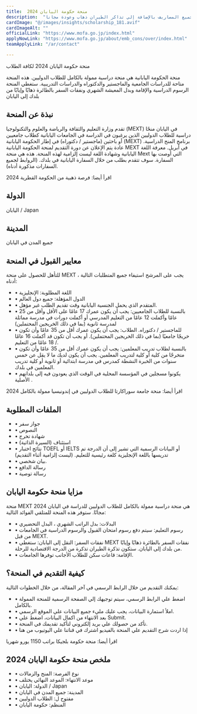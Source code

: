 ```yaml
---
title:  منحة حكومة اليابان 2024 
description:  "فرصة ذهبية للقبول في أي جامعة يابانية بتمويل كامل من منحة حكومة اليابان التي تشمل جميع المصاريف بالإضافة إلي تذاكر الطيران ذهاب وعودة مجانا." 
cardImage: "@/images/insights/scholarship_181.avif" 
cardImageAlt: "" 
officialLink: "https://www.mofa.go.jp/index.html" 
applyNowLink: "https://www.mofa.go.jp/about/emb_cons/over/index.html" 
teamApplyLink: "/ar/contact"

---
```


منحة حكومة اليابان 2024 لكافة الطلاب

منحة الحكومة اليابانية هي منحة دراسية ممولة بالكامل للطلاب الدوليين. هذه المنحة متاحة للدراسات الجامعية والماجستير والدكتوراه والدراسات التدريبية. ستغطي المنحة الرسوم الدراسية والإقامة وبدل المعيشة الشهري ونفقات السفر بالطائرة ذهابًا وإيابًا من بلدك إلى اليابان

## نبذة عن المنحة

تقدم وزارة التعليم والثقافة والرياضة والعلوم والتكنولوجيا (MEXT) في اليابان منحًا دراسية للطلاب الدوليين الذين يرغبون في الدراسة في الجامعات اليابانية كطلاب جامعيين أو باحثين (ماجستير / دكتوراه) في إطار الحكومة اليابانية (MEXT) برنامج المنح الدراسية. عادة يتم الإعلان عن دورة التقديم لمنحة الحكومة اليابانية MEXT في أبريل. معرفة اللغة اليابانية وشهادة اللغة ليست إلزامية لهذه المنحة. هذه هي منحة Mext التي أوصت بها السفارة. سوف تتقدم بطلب من خلال السفارة اليابانية في بلدك. (الروابط لجميع السفارات مذكورة أدناه).

اقرأ أيضا: فرصة ذهبية من الحكومة القطرية 2024

## الدولة

اليابان / Japan

## المدينة

جميع المدن في اليابان

## معايير القبول في المنحة

للتأهل للحصول على منحة MEXT ، يجب على المرشح استيفاء جميع المتطلبات التالية أدناه:

- • اللغة المطلوبة: الإنجليزية
- • الدول المؤهلة: جميع دول العالم
- • المتقدم الذي يحمل الجنسية اليابانية وقت تقديم الطلب غير مؤهل.
- • بالنسبة للطلاب الجامعيين: يجب أن يكون عمرك 17 عامًا على الأقل وأقل من 25 عامًا وأكملت 12 عامًا من التعليم المدرسي أو أكملت دورات في مدرسة مماثلة لمدرسة ثانوية (بما في ذلك الخريجين المحتملين)
- • للماجستير / دكتوراه. الطلاب: يجب أن يكون عمرك أقل من 35 عامًا وأن تكون خريجًا جامعيًا (بما في ذلك الخريجين المحتملين). أو يجب أن تكون قد أكملت 16 عامًا / 18 عامًا من التعليم.
- • بالنسبة لطلاب تدريب المعلمين: يجب أن يكون عمرك أقل من 35 عامًا وأن تكون متخرجًا من كلية أو كلية لتدريب المعلمين. يجب أن يكون لديك ما لا يقل عن خمس سنوات من الخبرة النشطة كمدرس في مدرسة ابتدائية أو ثانوية أو كلية تدريب المعلمين في بلدك.
- • يكونوا مسجلين في المؤسسة المحلية في الوقت الذي يعودون فيه إلى بلدانهم الأصلية .

اقرأ أيضا: منحة جامعة سوراكارتا للطلاب الدوليين في إندونيسيا ممولة بالكامل 2024

## الملفات المطلوبة

- • جواز سفر
- • النصوص
- • شهادة تخرج
- • استئناف (السيرة الذاتية)
- • نتائج اختبار TOEFL أو IELTS أو البيانات الرسمية التي تشير إلى أن الدرجة تم تدريسها باللغة الإنجليزية كلغة رئيسية للتعليم. (ليست إلزامية أثناء التقديم)
- • بيان شخصي.
- • رسالة الدافع
- • رسالة توصية

## مزايا منحة حكومة اليابان

منحة MEXT 2024 هي منحة دراسية ممولة بالكامل للطلاب الدوليين للدراسة في اليابان مجانًا. ستوفر هذه المنحة للمتلقي الفوائد التالية:

- • البدلات: بدل الراتب الشهري ، البدل التحضيري
- • رسوم التعليم: سيتم دفع رسوم امتحان القبول والرسوم الدراسية في الجامعات من قبل MEXT.
- • نفقات السفر: النقل إلى اليابان: ستغطي MEXT نفقات السفر بالطائرة ذهابًا وإيابًا من بلدك إلى اليابان. ستكون تذكرة الطيران تذكرة من الدرجة الاقتصادية للرحلة.
- • الإقامة: قاعات سكن للطلاب الأجانب توفرها الجامعات.

## كيفية التقديم في المنحة؟

يمكنك التقديم من خلال الرابط الرسمي في آخر المقالة، من خلال الخطوات التالية:

- • اضغط علي الرابط الرسمي، سيتم توجيهك إلي الصفحة الرسمية للمنحة الممولة بالكامل.
- • املأ استمارة البيانات، يجب عليك مليء جميع البيانات علي الموقع الرسمي.
- • بعد الانتهاء من اكمال البيانات، اضغط علي Submit.
- • تأكد من حصولك علي بريد إلكتروني لتأكيد تقديمك في المنحة.
- • إذا اردت شرح التقديم علي المنحة بالفيديو اشترك في قناتنا علي اليوتيوب من هنا

اقرأ أيضا: منحة حكومة بلجيكا براتب 1150 يورو شهريا

## ملخص منحة حكومة اليابان 2024

- • نوع الفرصة: المنح والزمالات
- • موعد الانتهاء: الموعد النهائي يختلف
- • الدولة: اليابان / Japan
- • المدينة: جميع المدن في اليابان
- • مفتوح ل: الطلاب الدوليين
- • المنظم: حكومة اليابان


